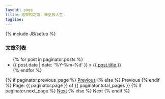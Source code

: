 ```yaml
---
layout: page
title: 追架构之路，谱全栈人生.
tagline: 
---
```

{% include JB/setup %}


<div class="posts-list">
    <h3>文章列表</h3>
    <ul class="posts">
        {% for post in paginator.posts %}
            <li><span>{{ post.date | date: '%Y-%m-%d' }}</span> &raquo; <a href="{{ BASE_PATH }}{{ post.url }}">{{ post.title }}</a></li>
        {% endfor %}
    </ul>
</div>

<!-- 导航分页链接 -->

<div class="pagination">
  {% if paginator.previous_page %}
    <a href="{{ paginator.previous_page_path }}" class="previous">Previous</a>
  {% else %}
    <span class="previous">Previous</span>
  {% endif %}
  <span class="page_number ">Page: {{ paginator.page }} of {{ paginator.total_pages }}</span>
  {% if paginator.next_page %}
    <a href="{{ paginator.next_page_path }}" class="next">Next</a>
  {% else %}
    <span class="next ">Next</span>
  {% endif %}
</div>